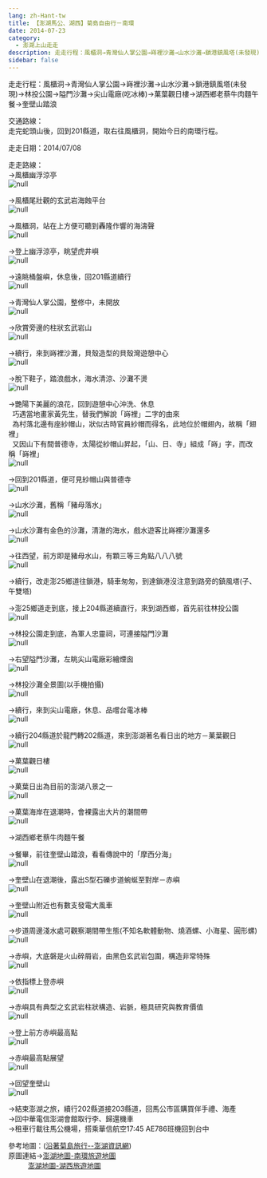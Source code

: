 ```yaml
---
lang: zh-Hant-tw
title: 【澎湖馬公、湖西】菊島自由行－南環
date: 2014-07-23
category: 
  - 澎湖上山走走
description: 走走行程：風櫃洞→青灣仙人掌公園→嵵裡沙灘→山水沙灘→鎖港鎮風塔(未發現)→林投公園→隘門沙灘→尖山電廠(吃冰棒)→菓葉觀日樓→湖西鄉老蔡牛肉麵午餐→奎壁山踏浪
sidebar: false
---
```


走走行程：風櫃洞→青灣仙人掌公園→嵵裡沙灘→山水沙灘→鎖港鎮風塔(未發現)→林投公園→隘門沙灘→尖山電廠(吃冰棒)→菓葉觀日樓→湖西鄉老蔡牛肉麵午餐→奎壁山踏浪

交通路線：  
走完蛇頭山後，回到201縣道，取右往風櫃洞，開始今日的南環行程。

走走日期：2014/07/08

走走路線：  
→風櫃幽浮涼亭  
![null](image/1036356575_l.jpg)

→風櫃尾壯觀的玄武岩海蝕平台  
![null](image/1036358143_l.jpg)

→風櫃洞，站在上方便可聽到轟隆作響的海濤聲  
![null](image/1036352514_l.jpg)

→登上幽浮涼亭，眺望虎井嶼  
![null](image/1036359229_l.jpg)

→遠眺桶盤嶼，休息後，回201縣道續行  
![null](image/1036359127_l.jpg)

→青灣仙人掌公園，整修中，未開放  
![null](image/1036359029_l.jpg)

→欣賞旁邊的柱狀玄武岩山  
![null](image/1036357647_l.jpg)

→續行，來到嵵裡沙灘，貝殼造型的貝殼灣遊憩中心  
![null](image/1036358931_l.jpg)

→脫下鞋子，踏浪戲水，海水清涼、沙灘不燙  
![null](image/1036356576_l.jpg)

→艷陽下美麗的浪花，回到遊憩中心沖洗、休息  
  巧遇當地畫家黃先生，替我們解說「嵵裡」二字的由來  
  為村落北邊有座紗帽山，狀似古時官員紗帽而得名，此地位於帽翅內，故稱「翅裡」  
  又因山下有間普德寺，太陽從紗帽山昇起，「山、日、寺」組成「嵵」字，而改稱「嵵裡」  
![null](image/1036359129_l.jpg)

→回到201縣道，便可見紗帽山與普德寺  
![null](image/1036359031_l.jpg)

→山水沙灘，舊稱「豬母落水」  
![null](image/1036353090_l.jpg)

→山水沙灘有金色的沙灘，清澈的海水，戲水遊客比嵵裡沙灘還多  
![null](image/1036359132_l.jpg)

→往西望，前方即是豬母水山，有顆三等三角點八八八號  
![null](image/1036355096_l.jpg)

→續行，改走澎25鄉道往鎖港，騎車匆匆，到達鎖港沒注意到路旁的鎮風塔(子、午雙塔)

→澎25鄉道走到底，接上204縣道續直行，來到湖西鄉，首先前往林投公園  
![null](image/1036359033_l.jpg)

→林投公園走到底，為軍人忠靈祠，可連接隘門沙灘  
![null](image/1036359326_l.jpg)

→右望隘門沙灘，左眺尖山電廠彩繪煙囪  
![null](image/1036356577_l.jpg)

→林投沙灘全景圖(以手機拍攝)  
![null](image/1036359225_l.jpg)

→續行，來到尖山電廠，休息、品嚐台電冰棒  
![null](image/1036355673_l.jpg)

→續行204縣道於龍門轉202縣道，來到澎湖著名看日出的地方－菓葉觀日  
![null](image/1036353092_l.jpg)

→菓葉觀日樓  
![null](image/1036359134_l.jpg)

→菓葉日出為目前的澎湖八景之一  
![null](image/1036358058_l.jpg)

→菓葉海岸在退潮時，會裸露出大片的潮間帶  
![null](image/1036355097_l.jpg)

→湖西鄉老蔡牛肉麵午餐

→餐畢，前往奎壁山踏浪，看看傳說中的「摩西分海」  
![null](image/1036355675_l.jpg)

→奎壁山在退潮後，露出S型石礫步道蜿蜒至對岸－赤嶼  
![null](image/1036358060_l.jpg)

→奎壁山附近也有數支發電大風車  
![null](image/1036353022_l.jpg)

→步道周邊淺水處可觀察潮間帶生態(不知名軟體動物、燒酒螺、小海星、圓形螺)  
![null](image/1036359233_l.jpg)

→赤嶼，大底磐是火山碎屑岩，由黑色玄武岩包圍，構造非常特殊  
![null](image/1036358745_l.jpg)

→依指標上登赤嶼  
![null](image/1036358746_l.jpg)

→赤嶼具有典型之玄武岩柱狀構造、岩脈，極具研究與教育價值  
![null](image/1036359427_l.jpg)

→登上前方赤嶼最高點  
![null](image/1036357651_l.jpg)

→赤嶼最高點展望  
![null](image/1036357652_l.jpg)

→回望奎壁山  
![null](image/1036358153_l.jpg)  

→結束澎湖之旅，續行202縣道接203縣道，回馬公市區購買伴手禮、海產  
→回中華電信澎湖會館取行李、歸還機車  
→租車行載往馬公機場，搭乘華信航空17:45 AE786班機回到台中

參考地圖：([沿著菊島旅行--澎湖資訊網](http://www.phsea.com.tw/travel/index.php/Main_Page))  
原圖連結→[澎湖地圖-南環旅遊地圖](http://www.phsea.com.tw/travel/index.php/%E6%BE%8E%E6%B9%96%E5%9C%B0%E5%9C%96-%E5%8D%97%E7%92%B0%E6%97%85%E9%81%8A%E5%9C%B0%E5%9C%96)  
          [澎湖地圖-湖西旅遊地圖](http://www.phsea.com.tw/travel/index.php/%E6%BE%8E%E6%B9%96%E5%9C%B0%E5%9C%96-%E6%B9%96%E8%A5%BF%E6%97%85%E9%81%8A%E5%9C%B0%E5%9C%96)